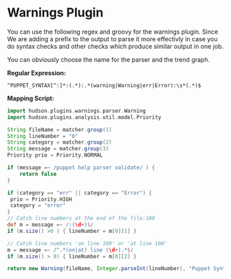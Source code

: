 # Warnings Plugin

You can use the following regex and groovy for the warnings plugin. Since
We are adding a prefix to the output to parse it more effectivly in case you
do syntax checks and other checks which produce similar output in one job.

You can obviously choose the name for the parser and the trend graph.

__Regular Expression:__
```
^PUPPET_SYNTAX[^:]*:(.*):.*(warning|Warning|err|Error):\s*(.*)$
```

__Mapping Script:__

```groovy
import hudson.plugins.warnings.parser.Warning
import hudson.plugins.analysis.util.model.Priority

String fileName = matcher.group(1)
String lineNumber = "0"
String category = matcher.group(2)
String message = matcher.group(3)
Priority prio = Priority.NORMAL

if (message =~ /puppet help parser validate/ ) {
    return false
}

if (category == "err" || category == "Error") {
 prio = Priority.HIGH
 category = "error"
}
// Catch line numbers at the end of the file:100
def m = message =~ /:(\d+)$/
if (m.size() >0 ) { lineNumber = m[0][1] }

// Catch line numbers 'on line 100' or 'at line 100'
m = message =~ /^.*(on|at) line (\d+).*$/
if (m.size() > 0) { lineNumber = m[0][2] }

return new Warning(fileName, Integer.parseInt(lineNumber), "Puppet Syntax", category, message, prio);
```


